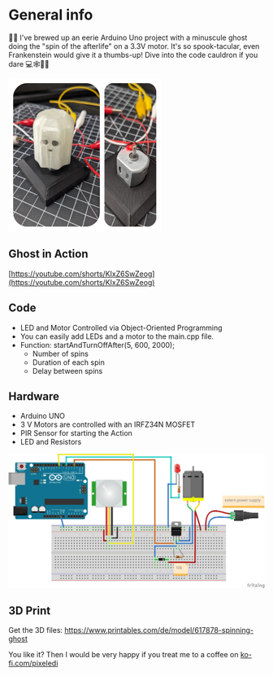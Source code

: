 # General info

🎃👻 I've brewed up an eerie Arduino Uno project with a minuscule ghost doing the "spin of the afterlife" on a 3.3V motor. It's so spook-tacular, even Frankenstein would give it a thumbs-up! Dive into the code cauldron if you dare 💻🕸️🧙‍♂️

<img src="https://github.com/pixelEDI/halloween23/blob/2d2dc33efc30eb245d9a7dbb5620bca13e42640b/ghosty.jpg" 
width="300">

## Ghost in Action
[https://youtube.com/shorts/KIxZ6SwZeog](https://youtube.com/shorts/KIxZ6SwZeog)

## Code

- LED and Motor Controlled via Object-Oriented Programming
- You can easily add LEDs and a motor to the main.cpp file.
- Function: startAndTurnOffAfter(5, 600, 2000);
  - Number of spins
  - Duration of each spin
  - Delay between spins

## Hardware

- Arduino UNO
- 3 V Motors are controlled with an IRFZ34N MOSFET
- PIR Sensor for starting the Action
- LED and Resistors


<img src="https://github.com/pixelEDI/halloween23/blob/2d2dc33efc30eb245d9a7dbb5620bca13e42640b/wiring_halloween23_Steckplatine.jpg" width="600">

## 3D Print

Get the 3D files: https://www.printables.com/de/model/617878-spinning-ghost

You like it? Then I would be very happy if you treat me to a coffee on [ko-fi.com/pixeledi](https://www.ko-fi.com/pixeledi)
